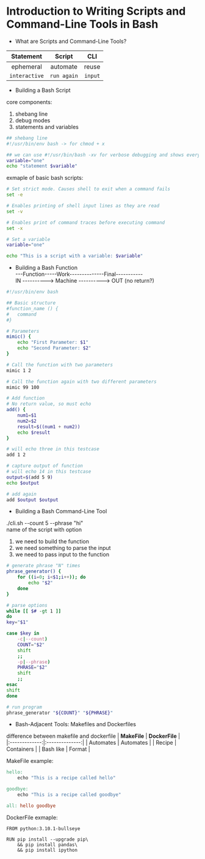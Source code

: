 # Introduction to Writing Scripts and Command-Line Tools in Bash
  
- What are Scripts and Command-Line Tools?
    
| **Statement** | **Script**  | **CLI** |
|:-------------:|:-----------:|:-------:| 
| ephemeral     | automate    | reuse   |
| `interactive` | `run again` | `input` |
  
- Building a Bash Script
  
core components:  
1. shebang line
2. debug modes
3. statements and variables
  
```bash
## shebang line
#!/usr/bin/env bash -> for chmod + x

## we can use #!/usr/bin/bash -xv for verbose debugging and shows every execution processes behind the complie
variable="one"
echo "statement $variable"
```
  
exmaple of basic bash scripts:
```bash
# Set strict mode. Causes shell to exit when a command fails
set -e

# Enables printing of shell input lines as they are read
set -v

# Enables print of command traces before executing command
set -x

# Set a variable
variable="one"

echo "This is a script with a variable: $variable"
```
  
- Building a Bash Function  
---Function-----Work--------------Final-----------  
IN ----------> Machine ----------> OUT (no return?)  
  
```bash
#!/usr/bin/env bash

## Basic structure
#function_name () {
#   command
#}

# Parameters
mimic() {
    echo "First Parameter: $1"
    echo "Second Parameter: $2"
}

# Call the function with two parameters
mimic 1 2

# Call the function again with two different parameters
mimic 99 100

# Add function
# No return value, so must echo
add() {
    num1=$1
    num2=$2
    result=$((num1 + num2))
    echo $result
}

# will echo three in this testcase
add 1 2

# capture output of function
# will echo 14 in this testcase
output=$(add 5 9)
echo $output

# add again 
add $output $output
```
  
- Building a Bash Command-Line Tool
  
./cli.sh --count 5 --phrase "hi"  
name of the script with option  
1. we need to build the function
2. we need something to parse the input
3. we need to pass input to the function
  
```bash
# generate phrase "N" times
phrase_generator() {
    for ((i=0; i<$1;i++)); do
        echo "$2"
    done
}

# parse options
while [[ $# -gt 1 ]]
do 
key="$1"

case $key in 
    -c|--count)
    COUNT="$2"
    shift 
    ;;
    -p|--phrase)
    PHRASE="$2"
    shift
    ;;
esac
shift
done

# run program
phrase_generator "${COUNT}" "${PHRASE}"
```
  
- Bash-Adjacent Tools: Makefiles and Dockerfiles
  
difference between makefile and dockerfile
| **MakeFile**  | **DockerFile** |  
|:-------------:|:--------------:|
| Automates     | Automates      |
| Recipe        | Containers     | 
| Bash like     | Format         | 
  
MakeFile example:
```Makefile
hello:
    echo "This is a recipe called hello"

goodbye:
    echo "This is a recipe called goodbye"

all: hello goodbye
```
  
DockerFile exmaple:
```docker
FROM python:3.10.1-bullseye

RUN pip install --upgrade pip\
    && pip install pandas\
    && pip install ipython
```


